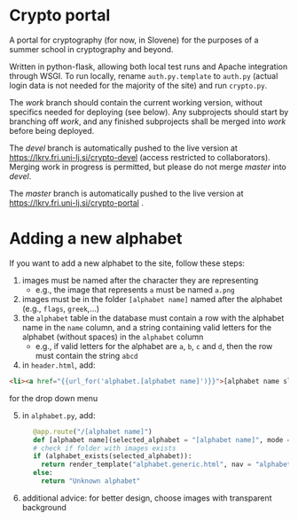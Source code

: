 # Crypto portal

A portal for cryptography (for now, in Slovene) for the purposes of a summer school in cryptography and beyond.

Written in python-flask, allowing both local test runs and Apache integration through WSGI.
To run locally, rename `auth.py.template` to `auth.py` (actual login data is not needed for the majority of the site) and run `crypto.py`.

The *work* branch should contain the current working version, without specifics needed for deploying (see below). Any subprojects should start by branching off *work*, and any finished subprojects shall be merged into *work* before being deployed.

The *devel* branch is automatically pushed to the live version at https://lkrv.fri.uni-lj.si/crypto-devel (access restricted to collaborators). Merging work in progress is permitted, but please do not merge *master* into *devel*.

The *master* branch is automatically pushed to the live version at https://lkrv.fri.uni-lj.si/crypto-portal .

# Adding a new alphabet

If you want to add a new alphabet to the site, follow these steps:

1. images must be named after the character they are representing
    - e.g., the image that represents `a` must be named `a.png`
2. images must be in the folder `[alphabet name]` named after the alphabet (e.g., `flags`, `greek`,...)
3. the `alphabet` table in the database must contain a row with the alphabet name in the `name` column, and a string containing valid letters for the alphabet (without spaces) in the `alphabet` column
    - e.g., if valid letters for the alphabet are `a`, `b`, `c` and `d`, then the row must contain the string `abcd`
4. in `header.html`, add:
```html
<li><a href="{{url_for('alphabet.[alphabet name]')}}">[alphabet name slo]</a></li>
```
   for the drop down menu

5. in `alphabet.py`, add:
```python
      @app.route("/[alphabet name]")
      def [alphabet name](selected_alphabet = "[alphabet name]", mode = "easy", level = "easy"):
      # check if folder with images exists
      if (alphabet_exists(selected_alphabet)):
        return render_template("alphabet.generic.html", nav = "alphabet", alphabet = getValidLetters(selected_alphabet), intro = "1", alphabetForLearning="[alphabet name]")
      else:
        return "Unknown alphabet"
```
6. additional advice: for better design, choose images with transparent background
